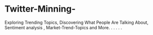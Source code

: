 # Twitter-Minning-
Exploring Trending Topics, Discovering What People Are Talking About, Sentiment analysis , Market-Trend-Topics and More. . . . . . 
